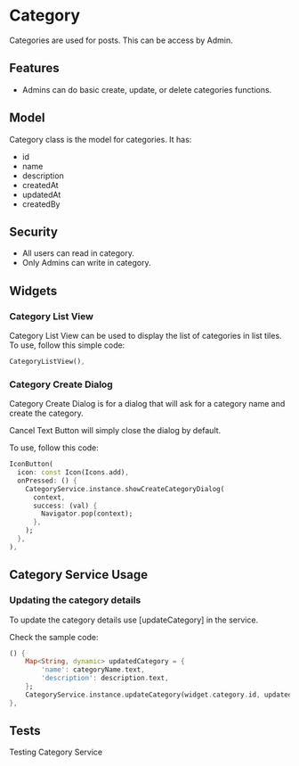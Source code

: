 # Category

Categories are used for posts. This can be access by Admin.

## Features

- Admins can do basic create, update, or delete categories functions.

## Model

Category class is the model for categories.
It has:

- id
- name
- description
- createdAt
- updatedAt
- createdBy

## Security

- All users can read in category.
- Only Admins can write in category.

## Widgets

### Category List View

Category List View can be used to display the list of categories in list tiles.
To use, follow this simple code:

```dart
CategoryListView(),
```

### Category Create Dialog

Category Create Dialog is for a dialog that will ask for a category name and create the category.

Cancel Text Button will simply close the dialog by default.

To use, follow this code:

```dart
IconButton(
  icon: const Icon(Icons.add),
  onPressed: () {
    CategoryService.instance.showCreateCategoryDialog(
      context,
      success: (val) {
        Navigator.pop(context);
      },
    );
  },
),
```

## Category Service Usage

### Updating the category details

To update the category details use [updateCategory] in the service.

Check the sample code:

```dart
() {
    Map<String, dynamic> updatedCategory = {
        'name': categoryName.text,
        'description': description.text,
    };
    CategoryService.instance.updateCategory(widget.category.id, updatedCategory);
},
```

## Tests

Testing Category Service
